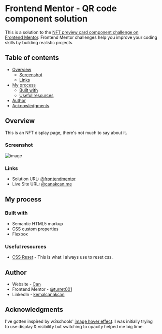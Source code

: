 # Frontend Mentor - QR code component solution

This is a solution to the [NFT preview card component challenge on Frontend Mentor](https://www.frontendmentor.io/challenges/nft-preview-card-component-SbdUL_w0U). Frontend Mentor challenges help you improve your coding skills by building realistic projects. 

## Table of contents

- [Overview](#overview)
  - [Screenshot](#screenshot)
  - [Links](#links)
- [My process](#my-process)
  - [Built with](#built-with)
  - [Useful resources](#useful-resources)
- [Author](#author)
- [Acknowledgments](#acknowledgments)


## Overview
This is an NFT display page, there's not much to say about it.

### Screenshot

![image](https://user-images.githubusercontent.com/24281147/169797838-d1bbbde7-483c-4f48-b875-da8569447d41.png)


### Links

- Solution URL: [@frontendmentor](https://www.frontendmentor.io/solutions/nft-card-display-page-9C0WE9kS79)
- Live Site URL: [@canakcan.me](https://canakcan.me/NFT-Card/)

## My process

### Built with

- Semantic HTML5 markup
- CSS custom properties
- Flexbox

### Useful resources

- [CSS Reset](https://piccalil.li/blog/a-modern-css-reset/) - This is what I always use to reset css.


## Author

- Website - [Can](https://www.canakcan.me)
- Frontend Mentor - [@turret001](https://www.frontendmentor.io/profile/turret001)
- LinkedIn - [kemalcanakcan](https://www.linkedin.com/in/kemalcanakcan/)


## Acknowledgments

I've gotten inspired by w3schools' [image hover effect](https://www.w3schools.com/howto/howto_css_image_overlay.asp). I was initially trying to use display & visibility but switching to opacity helped me big time.
